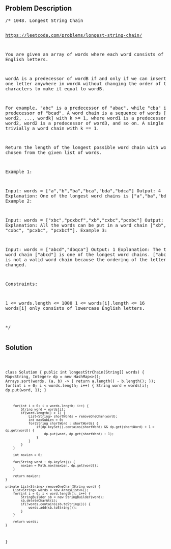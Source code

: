<!--
<style>
  body { font-family: Arial, sans-serif; }
  .container { max-width: 600px; margin: auto; padding: 20px; }
  .comment-block { background-color: #f9f9f9; padding: 10px; border-left: 5px solid #ccc; }
  .code-block { background-color: #f4f4f4; padding: 10px; border: 1px solid #ddd; }
</style>
-->

<div class='container'>
<h2>Problem Description</h2>
<div class='comment-block'>
<pre>
/* 1048. Longest String Chain

https://leetcode.com/problems/longest-string-chain/

You are given an array of words where each word consists of lowercase English letters.

wordA is a predecessor of wordB if and only if we can insert exactly one letter anywhere 
in wordA without changing the order of the other characters to make it equal to wordB.

For example, "abc" is a predecessor of "abac", while "cba" is not a predecessor of "bcad".
A word chain is a sequence of words [word1, word2, ..., wordk] with k >= 1, where word1 is 
a predecessor of word2, word2 is a predecessor of word3, and so on. 
A single word is trivially a word chain with k == 1.

Return the length of the longest possible word chain with words chosen from the given list of words.

 

Example 1:

Input: words = ["a","b","ba","bca","bda","bdca"]
Output: 4
Explanation: One of the longest word chains is ["a","ba","bda","bdca"].
Example 2:

Input: words = ["xbc","pcxbcf","xb","cxbc","pcxbc"]
Output: 5
Explanation: All the words can be put in a word chain ["xb", "xbc", "cxbc", "pcxbc", "pcxbcf"].
Example 3:

Input: words = ["abcd","dbqca"]
Output: 1
Explanation: The trivial word chain ["abcd"] is one of the longest word chains.
["abcd","dbqca"] is not a valid word chain because the ordering of the letters is changed.
 

Constraints:

1 <= words.length <= 1000
1 <= words[i].length <= 16
words[i] only consists of lowercase English letters.

*/
</pre>
</div>

<h2>Solution</h2>
<div class='code-block'>
<pre><code class='language-java'>

class Solution {
    public int longestStrChain(String[] words) {
        Map<String, Integer> dp = new HashMap<>();
        Arrays.sort(words, (a, b) -> {
            return a.length() - b.length();
        });
        for(int i = 0; i < words.length; i++) {
            String word = words[i];
            dp.put(word, 1);
        }

        for(int i = 0; i < words.length; i++) {
            String word = words[i];
            if(word.length() > 1) {
                List<String> shortWords = removeOneChar(word);
                int maxSubLen = 0;
                for(String shortWord : shortWords) {
                    if(dp.keySet().contains(shortWord) && dp.get(shortWord) + 1 > dp.get(word)) {
                        dp.put(word, dp.get(shortWord) + 1);
                    }
                }
            }
        }

        int maxLen = 0;

        for(String word : dp.keySet()) {
            maxLen = Math.max(maxLen, dp.get(word));
        }

        return maxLen;
    }

    private List<String> removeOneChar(String word) {
        List<String> words = new ArrayList<>();
        for(int i = 0; i < word.length(); i++) {
            StringBuilder sb = new StringBuilder(word);
            sb.deleteCharAt(i);
            if(!words.contains(sb.toString())) {
                words.add(sb.toString());
            }
        }

        return words;
    }
}</code></pre>
</div>
</div>

